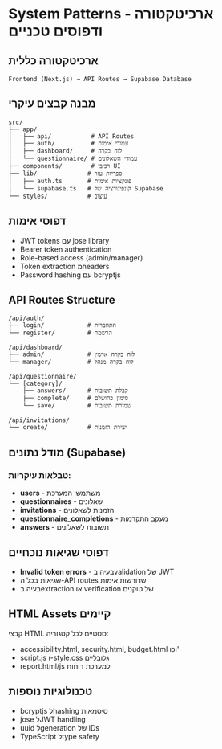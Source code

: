 # System Patterns - ארכיטקטורה ודפוסים טכניים

## ארכיטקטורה כללית
```
Frontend (Next.js) → API Routes → Supabase Database
```

## מבנה קבצים עיקרי
```
src/
├── app/
│   ├── api/           # API Routes
│   ├── auth/          # עמודי אימות
│   ├── dashboard/     # לוח בקרה
│   └── questionnaire/ # עמודי השאלונים
├── components/        # רכיבי UI
├── lib/              # ספריות עזר
│   ├── auth.ts       # פונקציות אימות
│   └── supabase.ts   # קונפיגורציה של Supabase
└── styles/           # עיצוב
```

## דפוסי אימות
- JWT tokens עם jose library
- Bearer token authentication
- Role-based access (admin/manager)
- Token extraction מheaders
- Password hashing עם bcryptjs

## API Routes Structure
```
/api/auth/
├── login/            # התחברות
└── register/         # הרשמה

/api/dashboard/
├── admin/            # לוח בקרה אדמין
└── manager/          # לוח בקרה מנהל

/api/questionnaire/
└── [category]/
    ├── answers/      # קבלת תשובות
    ├── complete/     # סימון כהושלם
    └── save/         # שמירת תשובות

/api/invitations/
└── create/           # יצירת הזמנות
```

## מודל נתונים (Supabase)
### טבלאות עיקריות:
- **users** - משתמשי המערכת
- **questionnaires** - שאלונים
- **invitations** - הזמנות לשאלונים
- **questionnaire_completions** - מעקב התקדמות
- **answers** - תשובות לשאלונים

## דפוסי שגיאות נוכחיים
- **Invalid token errors** - בעיה בvalidation של JWT
- שגיאות בכל ה-API routes שדורשות אימות
- בעיה בextraction או verification של טוקנים

## HTML Assets קיימים
קבצי HTML סטטיים לכל קטגוריה:
- accessibility.html, security.html, budget.html וכו'
- script.js ו-style.css גלובליים
- report.html/js למערכת דוחות

## טכנולוגיות נוספות
- bcryptjs לhashing סיסמאות
- jose לJWT handling
- uuid לgeneration של IDs
- TypeScript לtype safety 
